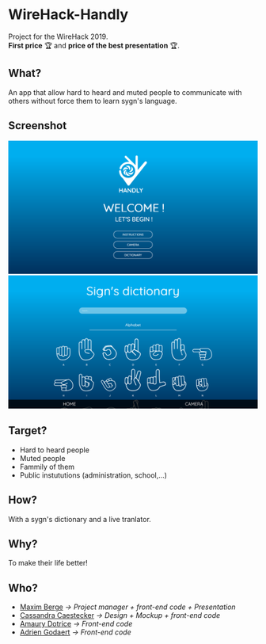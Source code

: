 # WireHack-Handly

Project for the WireHack 2019.<br/>
**First price** 🏆 and **price of the best presentation** 🏆.

## What?
An app that allow hard to heard and muted people to communicate with others without force them to learn sygn's language.

## Screenshot
![Screenshot of the home page](assets/img/screenshot-site-1.png)
![Screenshot of the dictionary page](assets/img/screenshot-site-2.png)

## Target?
- Hard to heard people
- Muted people
- Fammily of them
- Public instututions (administration, school,...)

## How?
With a sygn's dictionary and a live tranlator.

## Why?
To make their life better!

## Who?
* [Maxim Berge](https://www.linkedin.com/in/maxim-berge-94b486179/) *-> Project manager + front-end code + Presentation*
* [Cassandra Caestecker](https://www.linkedin.com/in/cassandra-caestecker/) *-> Design + Mockup + front-end code*
* [Amaury Dotrice](https://www.linkedin.com/in/amaurydotrice/) *-> Front-end code*
* [Adrien Godaert](https://www.linkedin.com/in/adriengodaert/) *-> Front-end code*
